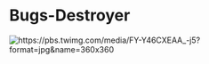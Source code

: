 # Bugs-Destroyer



<img src="https://pbs.twimg.com/media/FY-Y459WQAMPv5l?format=jpg&name=360x360" alt="https://pbs.twimg.com/media/FY-Y46CXEAA_-j5?format=jpg&name=360x360" />
